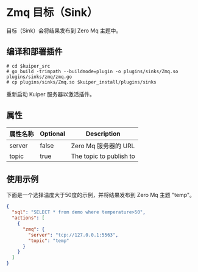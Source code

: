 # Zmq 目标（Sink）

目标（Sink）会将结果发布到 Zero Mq 主题中。

## 编译和部署插件

```shell
# cd $kuiper_src
# go build -trimpath --buildmode=plugin -o plugins/sinks/Zmq.so plugins/sinks/zmq/zmq.go
# cp plugins/sinks/Zmq.so $kuiper_install/plugins/sinks
```

重新启动 Kuiper 服务器以激活插件。

## 属性

| 属性名称 | Optional | Description                                                  |
| ------------- | -------- | ------------------------------------------------------------ |
| server          | false    | Zero Mq 服务器的 URL |
| topic      | true     | The topic to publish to |

## 使用示例

下面是一个选择温度大于50度的示例，并将结果发布到 Zero Mq 主题 "temp"。

```json
{
  "sql": "SELECT * from demo where temperature>50",
  "actions": [
    {
      "zmq": {
        "server": "tcp://127.0.0.1:5563",
        "topic": "temp"
      }
    }
  ]
}
```

